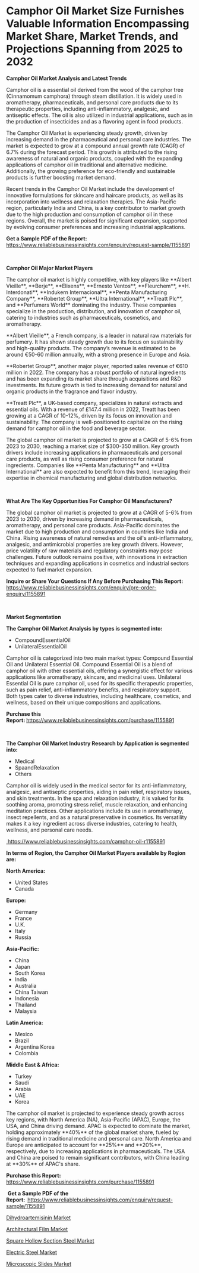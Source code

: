 <p><h1>Camphor Oil Market Size Furnishes Valuable Information Encompassing Market Share, Market Trends, and Projections Spanning from 2025 to 2032</h1></p><p><strong>Camphor Oil Market Analysis and Latest Trends</strong></p>
<p><p>Camphor oil is a essential oil derived from the wood of the camphor tree (Cinnamomum camphora) through steam distillation. It is widely used in aromatherapy, pharmaceuticals, and personal care products due to its therapeutic properties, including anti-inflammatory, analgesic, and antiseptic effects. The oil is also utilized in industrial applications, such as in the production of insecticides and as a flavoring agent in food products.</p><p>The Camphor Oil Market is experiencing steady growth, driven by increasing demand in the pharmaceutical and personal care industries. The market is expected to grow at a compound annual growth rate (CAGR) of 6.7% during the forecast period. This growth is attributed to the rising awareness of natural and organic products, coupled with the expanding applications of camphor oil in traditional and alternative medicine. Additionally, the growing preference for eco-friendly and sustainable products is further boosting market demand.</p><p>Recent trends in the Camphor Oil Market include the development of innovative formulations for skincare and haircare products, as well as its incorporation into wellness and relaxation therapies. The Asia-Pacific region, particularly India and China, is a key contributor to market growth due to the high production and consumption of camphor oil in these regions. Overall, the market is poised for significant expansion, supported by evolving consumer preferences and increasing industrial applications.</p></p>
<p><strong>Get a Sample PDF of the Report:&nbsp;</strong> <a href="https://www.reliablebusinessinsights.com/enquiry/request-sample/1155891?utm_campaign=62&utm_medium=2&utm_source=Github&utm_content=ia&utm_term=25012025&utm_id=camphor-oil">https://www.reliablebusinessinsights.com/enquiry/request-sample/1155891</a></p>
<p>&nbsp;</p>
<p><strong>Camphor Oil Major Market Players</strong></p>
<p><p>The camphor oil market is highly competitive, with key players like **Albert Vieille**, **Berje**, **Elixens**, **Ernesto Ventos**, **Fleurchem**, **H. Interdonati**, **Indukern Internacional**, **Penta Manufacturing Company**, **Robertet Group**, **Ultra International**, **Treatt Plc**, and **Perfumers World** dominating the industry. These companies specialize in the production, distribution, and innovation of camphor oil, catering to industries such as pharmaceuticals, cosmetics, and aromatherapy.</p><p>**Albert Vieille**, a French company, is a leader in natural raw materials for perfumery. It has shown steady growth due to its focus on sustainability and high-quality products. The company’s revenue is estimated to be around €50-60 million annually, with a strong presence in Europe and Asia.</p><p>**Robertet Group**, another major player, reported sales revenue of €610 million in 2022. The company has a robust portfolio of natural ingredients and has been expanding its market share through acquisitions and R&D investments. Its future growth is tied to increasing demand for natural and organic products in the fragrance and flavor industry.</p><p>**Treatt Plc**, a UK-based company, specializes in natural extracts and essential oils. With a revenue of £147.4 million in 2022, Treatt has been growing at a CAGR of 10-12%, driven by its focus on innovation and sustainability. The company is well-positioned to capitalize on the rising demand for camphor oil in the food and beverage sector.</p><p>The global camphor oil market is projected to grow at a CAGR of 5-6% from 2023 to 2030, reaching a market size of $300-350 million. Key growth drivers include increasing applications in pharmaceuticals and personal care products, as well as rising consumer preference for natural ingredients. Companies like **Penta Manufacturing** and **Ultra International** are also expected to benefit from this trend, leveraging their expertise in chemical manufacturing and global distribution networks.</p></p>
<p>&nbsp;</p>
<p><strong>What Are The Key Opportunities For Camphor Oil Manufacturers?</strong></p>
<p><p>The global camphor oil market is projected to grow at a CAGR of 5-6% from 2023 to 2030, driven by increasing demand in pharmaceuticals, aromatherapy, and personal care products. Asia-Pacific dominates the market due to high production and consumption in countries like India and China. Rising awareness of natural remedies and the oil's anti-inflammatory, analgesic, and antimicrobial properties are key growth drivers. However, price volatility of raw materials and regulatory constraints may pose challenges. Future outlook remains positive, with innovations in extraction techniques and expanding applications in cosmetics and industrial sectors expected to fuel market expansion.</p></p>
<p><strong>Inquire or Share Your Questions If Any Before Purchasing This Report:</strong> <a href="https://www.reliablebusinessinsights.com/enquiry/pre-order-enquiry/1155891?utm_campaign=62&utm_medium=2&utm_source=Github&utm_content=ia&utm_term=25012025&utm_id=camphor-oil">https://www.reliablebusinessinsights.com/enquiry/pre-order-enquiry/1155891</a></p>
<p>&nbsp;</p>
<p><strong>Market Segmentation</strong></p>
<p><strong>The Camphor Oil Market Analysis by types is segmented into:</strong></p>
<p><ul><li>CompoundEssentialOil</li><li>UnilateralEssentialOil</li></ul></p>
<p><p>Camphor oil is categorized into two main market types: Compound Essential Oil and Unilateral Essential Oil. Compound Essential Oil is a blend of camphor oil with other essential oils, offering a synergistic effect for various applications like aromatherapy, skincare, and medicinal uses. Unilateral Essential Oil is pure camphor oil, used for its specific therapeutic properties, such as pain relief, anti-inflammatory benefits, and respiratory support. Both types cater to diverse industries, including healthcare, cosmetics, and wellness, based on their unique compositions and applications.</p></p>
<p><strong>Purchase this Report:&nbsp;</strong><a href="https://www.reliablebusinessinsights.com/purchase/1155891?utm_campaign=62&utm_medium=2&utm_source=Github&utm_content=ia&utm_term=25012025&utm_id=camphor-oil">https://www.reliablebusinessinsights.com/purchase/1155891</a></p>
<p>&nbsp;</p>
<p><strong>The Camphor Oil Market Industry Research by Application is segmented into:</strong></p>
<p><ul><li>Medical</li><li>SpaandRelaxation</li><li>Others</li></ul></p>
<p><p>Camphor oil is widely used in the medical sector for its anti-inflammatory, analgesic, and antiseptic properties, aiding in pain relief, respiratory issues, and skin treatments. In the spa and relaxation industry, it is valued for its soothing aroma, promoting stress relief, muscle relaxation, and enhancing meditation practices. Other applications include its use in aromatherapy, insect repellents, and as a natural preservative in cosmetics. Its versatility makes it a key ingredient across diverse industries, catering to health, wellness, and personal care needs.</p></p>
<p><a href="https://www.reliablebusinessinsights.com/camphor-oil-r1155891?utm_campaign=62&utm_medium=2&utm_source=Github&utm_content=ia&utm_term=25012025&utm_id=camphor-oil">&nbsp;https://www.reliablebusinessinsights.com/camphor-oil-r1155891</a></p>
<p><strong>In terms of Region, the Camphor Oil Market Players available by Region are:</strong></p>
<p>
    <p> <strong> North America: </strong>
        <ul>
            <li>United States</li>
            <li>Canada</li>
        </ul>
        </p> 
    <p> <strong> Europe: </strong>
        <ul>
            <li>Germany</li>
            <li>France</li>
            <li>U.K.</li>
            <li>Italy</li>
            <li>Russia</li>
        </ul>
        </p> 
    <p> <strong> Asia-Pacific: </strong>
        <ul>
            <li>China</li>
            <li>Japan</li>
            <li>South Korea</li>
            <li>India</li>
            <li>Australia</li>
            <li>China Taiwan</li>
            <li>Indonesia</li>
            <li>Thailand</li>
            <li>Malaysia</li>
        </ul>
        </p> 
    <p> <strong> Latin America: </strong>
        <ul>
            <li>Mexico</li>
            <li>Brazil</li>
            <li>Argentina Korea</li>
            <li>Colombia</li>
        </ul>
        </p> 
    <p> <strong> Middle East & Africa: </strong>
        <ul>
            <li>Turkey</li>
            <li>Saudi</li>
            <li>Arabia</li>
            <li>UAE</li>
            <li>Korea</li>
        </ul>
    </p>
    </p>
<p><p>The camphor oil market is projected to experience steady growth across key regions, with North America (NA), Asia-Pacific (APAC), Europe, the USA, and China driving demand. APAC is expected to dominate the market, holding approximately **40%** of the global market share, fueled by rising demand in traditional medicine and personal care. North America and Europe are anticipated to account for **25%** and **20%**, respectively, due to increasing applications in pharmaceuticals. The USA and China are poised to remain significant contributors, with China leading at **30%** of APAC's share.</p></p>
<p><strong>Purchase this Report: </strong><a href="https://www.reliablebusinessinsights.com/purchase/1155891?utm_campaign=62&utm_medium=2&utm_source=Github&utm_content=ia&utm_term=25012025&utm_id=camphor-oil">https://www.reliablebusinessinsights.com/purchase/1155891</a></p>
<p>&nbsp;<strong>Get a Sample PDF of the Report:&nbsp;&nbsp;</strong><a href="https://www.reliablebusinessinsights.com/enquiry/request-sample/1155891?utm_campaign=62&utm_medium=2&utm_source=Github&utm_content=ia&utm_term=25012025&utm_id=camphor-oil">https://www.reliablebusinessinsights.com/enquiry/request-sample/1155891</a></p>
<p><strong></strong></p>
<p><p><a href="https://github.com/jamastodola515/Market-Research-Report-List-1/blob/main/dihydroartemisinin-market.md?utm_campaign=62&utm_medium=2&utm_source=Github&utm_content=ia&utm_term=25012025&utm_id=camphor-oil">Dihydroartemisinin Market</a></p><p><a href="https://github.com/savannabyun726/Market-Research-Report-List-1/blob/main/architectural-film-market.md?utm_campaign=62&utm_medium=2&utm_source=Github&utm_content=ia&utm_term=25012025&utm_id=camphor-oil">Architectural Film Market</a></p><p><a href="https://github.com/organophelia8282/Market-Research-Report-List-1/blob/main/square-hollow-section-steel-market.md?utm_campaign=62&utm_medium=2&utm_source=Github&utm_content=ia&utm_term=25012025&utm_id=camphor-oil">Square Hollow Section Steel Market</a></p><p><a href="https://github.com/kuhlpage323/Market-Research-Report-List-1/blob/main/electric-steel-market.md?utm_campaign=62&utm_medium=2&utm_source=Github&utm_content=ia&utm_term=25012025&utm_id=camphor-oil">Electric Steel Market</a></p><p><a href="https://github.com/danikabiele541/Market-Research-Report-List-1/blob/main/microscopic-slides-market.md?utm_campaign=62&utm_medium=2&utm_source=Github&utm_content=ia&utm_term=25012025&utm_id=camphor-oil">Microscopic Slides Market</a></p></p>